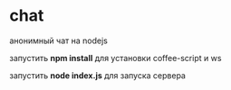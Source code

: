 # chat
анонимный чат на nodejs

запустить **npm install** для установки coffee-script и ws

запустить **node index.js** для запуска сервера
